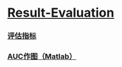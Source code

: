 # [Result-Evaluation](https://github.com/John-Joe/Result-Evaluation)


### [评估指标](评估指标.md)
### [AUC作图（Matlab）](AUC.m)